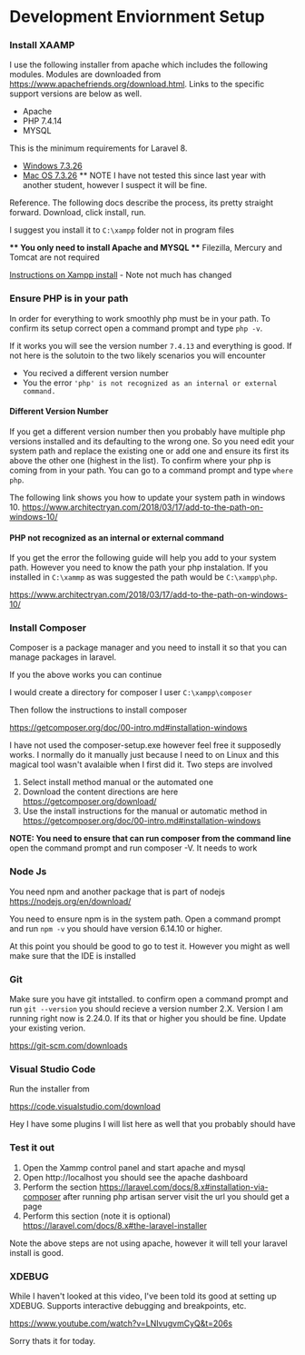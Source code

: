 # Development Enviornment Setup

### Install XAAMP
I use the following installer from apache which includes the following modules. Modules are downloaded from https://www.apachefriends.org/download.html.   Links to the specific support versions are below as well.

* Apache
* PHP 7.4.14
* MYSQL

This is the minimum requirements for Laravel 8.

* [Windows 7.3.26](https://www.apachefriends.org/xampp-files/7.4.14/xampp-windows-x64-7.4.14-0-VC15-installer.exe)
* [Mac OS 7.3.26](https://www.apachefriends.org/xampp-files/7.4.14/xampp-osx-7.4.14-0-installer.dmg)   ** NOTE I have not tested this since last year with another student, however I suspect it will be fine.

Reference.   The following docs describe the process, its pretty straight forward.   Download, click install, run.

I suggest you install it to `C:\xampp` folder not in program files

__** You only need to install Apache and MYSQL **__
Filezilla, Mercury and Tomcat are not required

[Instructions on Xampp install](https://www.geeksforgeeks.org/how-to-install-xampp-on-windows/) - Note not much has changed

### Ensure PHP is in your path
In order for everything to work smoothly php must be in your path.
To confirm its setup correct open a command prompt and type `php -v`.

If it works you will see the version number `7.4.13` and everything is good.   If not here is the solutoin to the two likely scenarios you will encounter

* You recived a different version number
* You the error `'php' is not recognized as an internal or external command.`
  
#### Different Version Number  
If you get a  different version number then you  probably have multiple php versions installed and its defaulting to the wrong one.   So you need edit  your system path and replace the existing one or add one and ensure its first its above the other one (highest in the list).   To confirm where your php is coming from in your path.   You can go to a command prompt and type `where php`.   

The following link shows you how to update your system path in windows 10.
https://www.architectryan.com/2018/03/17/add-to-the-path-on-windows-10/

#### PHP not recognized as an internal or external command
If you get the error the following guide will help you add to your system path.   However you need to know the path your php instalation.  If you installed in `C:\xammp` as was suggested the path would be `C:\xampp\php`.

https://www.architectryan.com/2018/03/17/add-to-the-path-on-windows-10/


### Install Composer
Composer is a package manager and you need to install it so that you can manage packages in laravel.   

If you the above works you can continue

I would create a directory for composer I user
`C:\xampp\composer`

Then follow the instructions to install composer

https://getcomposer.org/doc/00-intro.md#installation-windows

I have not used the composer-setup.exe however feel free it supposedly works.
I normally do it manually just because I need to on Linux and this magical tool wasn't avalaible when I first did it.  Two steps are involved
1.  Select install method manual or the automated one
2.  Download the content directions are here https://getcomposer.org/download/
3.  Use the install instructions for the manual or automatic method in https://getcomposer.org/doc/00-intro.md#installation-windows


__NOTE: You need to ensure that can run composer from the command line__
open the command prompt and run composer -V.  It needs to work 

### Node Js
You need npm and another package that is part of nodejs
https://nodejs.org/en/download/

You need to ensure npm is in the system path.
Open a command prompt and run `npm -v`  you should have version 6.14.10 or higher.

At this point you should be good to go to test it.
However you might as well make sure that the IDE is installed

### Git
Make sure you have git intstalled.  to confirm open a command prompt and run `git --version` you should recieve a version number 2.X.   Version I am running right now is 2.24.0.    If its that or higher you should be fine.
Update your existing verion.  

https://git-scm.com/downloads

### Visual Studio Code

Run the installer from

https://code.visualstudio.com/download

Hey I have some plugins I will list here as well that you probably should have

### Test it out

1. Open the Xammp control panel and start apache and mysql
2. Open http://localhost you should see the apache dashboard
3. Perform the section  https://laravel.com/docs/8.x#installation-via-composer    after running php artisan server  visit the url you should get a page
4. Perform this section (note it is optional) https://laravel.com/docs/8.x#the-laravel-installer

Note the above steps are not using apache, however it will tell your laravel install is good.

### XDEBUG

While I haven't looked at this video, I've been told its good at setting up XDEBUG.  Supports interactive debugging and breakpoints, etc.

https://www.youtube.com/watch?v=LNIvugvmCyQ&t=206s

Sorry thats it for today.

